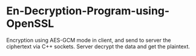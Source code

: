# En-Decryption-Program-using-OpenSSL
Encryption using AES-GCM mode in client, and send to server the ciphertext via C++ sockets. Server decrypt the data and get the plaintext.
